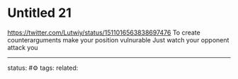 # Untitled 21
https://twitter.com/Lutwiy/status/1511016563838697476
To create counterarguments make your position vulnurable
Just watch your opponent attack you

---
status: #⚙️ 
tags: 
related: 